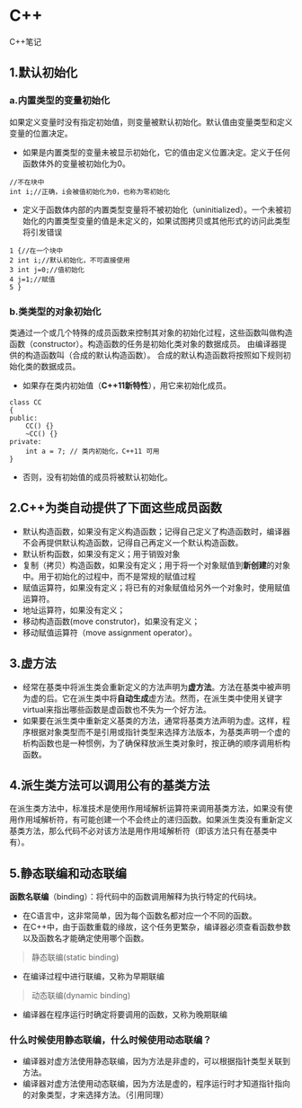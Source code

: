 # C++
C++笔记
## 1.默认初始化
### a.内置类型的变量初始化
如果定义变量时没有指定初始值，则变量被默认初始化。默认值由变量类型和定义变量的位置决定。
* 如果是内置类型的变量未被显示初始化，它的值由定义位置决定。定义于任何函数体外的变量被初始化为0。
```
//不在块中
int i;//正确，i会被值初始化为0，也称为零初始化
```
* 定义于函数体内部的内置类型变量将不被初始化（uninitialized）。一个未被初始化的内置类型变量的值是未定义的，如果试图拷贝或其他形式的访问此类型将引发错误
```
1 {//在一个块中
2 int i;//默认初始化，不可直接使用
3 int j=0;//值初始化
4 j=1;//赋值
5 }
```
### b.类类型的对象初始化
类通过一个或几个特殊的成员函数来控制其对象的初始化过程，这些函数叫做构造函数（constructor）。构造函数的任务是初始化类对象的数据成员。
由编译器提供的构造函数叫（合成的默认构造函数）。
合成的默认构造函数将按照如下规则初始化类的数据成员。
* 如果存在类内初始值（__C++11新特性__），用它来初始化成员。
```
class CC
{
public:
    CC() {}
    ~CC() {}
private:
    int a = 7; // 类内初始化，C++11 可用
}
```
* 否则，没有初始值的成员将被默认初始化。

## 2.C++为类自动提供了下面这些成员函数
* 默认构造函数，如果没有定义构造函数；记得自己定义了构造函数时，编译器不会再提供默认构造函数，记得自己再定义一个默认构造函数。
* 默认析构函数，如果没有定义；用于销毁对象
* 复制（拷贝）构造函数，如果没有定义；用于将一个对象赋值到**新创建**的对象中。用于初始化的过程中，而不是常规的赋值过程
* 赋值运算符，如果没有定义；将已有的对象赋值给另外一个对象时，使用赋值运算符。
* 地址运算符，如果没有定义；
* 移动构造函数(move construtor)，如果没有定义；
* 移动赋值运算符（move assignment operator）。

## 3.虚方法
* 经常在基类中将派生类会重新定义的方法声明为**虚方法**。方法在基类中被声明为虚的后。它在派生类中将**自动生成**虚方法。然而，在派生类中使用关键字virtual来指出哪些函数是虚函数也不失为一个好方法。
* 如果要在派生类中重新定义基类的方法，通常将基类方法声明为虚。这样，程序根据对象类型而不是引用或指针类型来选择方法版本，为基类声明一个虚的析构函数也是一种惯例，为了确保释放派生类对象时，按正确的顺序调用析构函数。

## 4.派生类方法可以调用公有的基类方法
在派生类方法中，标准技术是使用作用域解析运算符来调用基类方法，如果没有使用作用域解析符，有可能创建一个不会终止的递归函数。如果派生类没有重新定义基类方法，那么代码不必对该方法是用作用域解析符（即该方法只有在基类中有）。

## 5.静态联编和动态联编
**函数名联编**（binding）：将代码中的函数调用解释为执行特定的代码块。
* 在C语言中，这非常简单，因为每个函数名都对应一个不同的函数。
* 在C++中，由于函数重载的缘故，这个任务更繁杂，编译器必须查看函数参数以及函数名才能确定使用哪个函数。

>静态联编(static binding)
* 在编译过程中进行联编，又称为早期联编
>动态联编(dynamic binding)
* 编译器在程序运行时确定将要调用的函数，又称为晚期联编

### 什么时候使用静态联编，什么时候使用动态联编？
* 编译器对虚方法使用静态联编，因为方法是非虚的，可以根据指针类型关联到方法。
* 编译器对虚方法使用动态联编，因为方法是虚的，程序运行时才知道指针指向的对象类型，才来选择方法。（引用同理）




